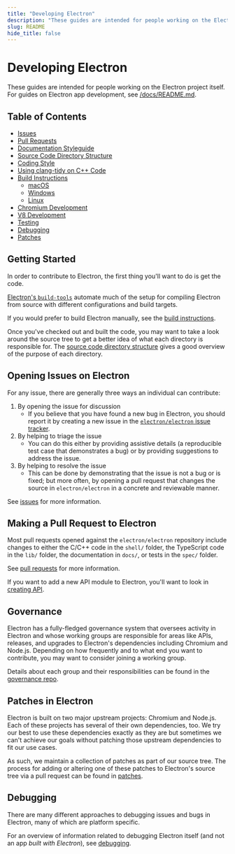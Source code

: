 ```yaml
---
title: "Developing Electron"
description: "These guides are intended for people working on the Electron project itself. For guides on Electron app development, see /docs/README.md."
slug: README
hide_title: false
---
```


# Developing Electron

These guides are intended for people working on the Electron project itself.
For guides on Electron app development, see
[/docs/README.md](latest/development/README.md#guides-and-tutorials).

## Table of Contents

* [Issues](latest/development/issues.md)
* [Pull Requests](latest/development/pull-requests.md)
* [Documentation Styleguide](latest/development/coding-style.md#documentation)
* [Source Code Directory Structure](latest/development/source-code-directory-structure.md)
* [Coding Style](latest/development/coding-style.md)
* [Using clang-tidy on C++ Code](latest/development/clang-tidy.md)
* [Build Instructions](latest/development/build-instructions-gn.md)
  * [macOS](latest/development/build-instructions-macos.md)
  * [Windows](latest/development/build-instructions-windows.md)
  * [Linux](latest/development/build-instructions-linux.md)
* [Chromium Development](latest/development/chromium-development.md)
* [V8 Development](latest/development/v8-development.md)
* [Testing](latest/development/testing.md)
* [Debugging](latest/development/debugging.md)
* [Patches](latest/development/patches.md)

## Getting Started

In order to contribute to Electron, the first thing you'll want to do is get the code.

[Electron's `build-tools`](https://github.com/electron/build-tools) automate much of the setup for compiling Electron from source with different configurations and build targets.

If you would prefer to build Electron manually, see the [build instructions](latest/development/build-instructions-gn.md).

Once you've checked out and built the code, you may want to take a look around the source tree to get a better idea
of what each directory is responsible for. The [source code directory structure](latest/development/source-code-directory-structure.md) gives a good overview of the purpose of each directory.

## Opening Issues on Electron

For any issue, there are generally three ways an individual can contribute:

1. By opening the issue for discussion
    * If you believe that you have found a new bug in Electron, you should report it by creating a new issue in
    the [`electron/electron` issue tracker](https://github.com/electron/electron/issues).
2. By helping to triage the issue
    * You can do this either by providing assistive details (a reproducible test case that demonstrates a bug) or by providing suggestions to address the issue.
3. By helping to resolve the issue
    * This can be done by demonstrating that the issue is not a bug or is fixed;
      but more often, by opening a pull request that changes the source in `electron/electron`
      in a concrete and reviewable manner.

See [issues](latest/development/issues.md) for more information.

## Making a Pull Request to Electron

Most pull requests opened against the `electron/electron` repository include
changes to either the C/C++ code in the `shell/` folder,
the TypeScript code in the `lib/` folder, the documentation in `docs/`,
or tests in the `spec/` folder.

See [pull requests](latest/development/pull-requests.md) for more information.

If you want to add a new API module to Electron, you'll want to look in [creating API](latest/development/creating-api.md).

## Governance

Electron has a fully-fledged governance system that oversees activity in Electron and whose working groups are responsible for areas like APIs, releases, and upgrades to Electron's dependencies including Chromium and Node.js. Depending on how frequently and to what end you want to contribute, you may want to consider joining a working group.

Details about each group and their responsibilities can be found in the [governance repo](https://github.com/electron/governance).

## Patches in Electron

Electron is built on two major upstream projects: Chromium and Node.js. Each of these projects has several of their own dependencies, too. We try our best to use these dependencies exactly as they are but sometimes we can't achieve our goals without patching those upstream dependencies to fit our use cases.

As such, we maintain a collection of patches as part of our source tree. The process for adding or altering one of these patches to Electron's source tree via a pull request can be found in [patches](latest/development/patches.md).

## Debugging

There are many different approaches to debugging issues and bugs in Electron, many of which
are platform specific.

For an overview of information related to debugging Electron itself (and not an app _built with Electron_), see [debugging](latest/development/debugging.md).
